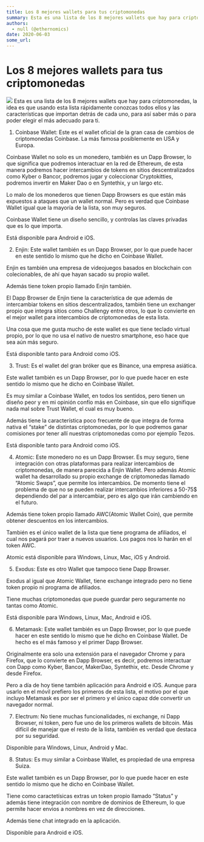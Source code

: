 ```yaml
---
title: Los 8 mejores wallets para tus criptomonedas
summary: Esta es una lista de los 8 mejores wallets que hay para criptomonedas, la idea es que usando esta lista rápidamente conozcas todos ellos y las características q
authors:
  - null (@ethernomics)
date: 2020-06-03
some_url: 
---
```


# Los 8 mejores wallets para tus criptomonedas

![](https://api.kauri.io:443/ipfs/QmQgHccGppRYU9wQkKBPDXek656a254j2gWwA8okmTbxpa)
Esta es una lista de los 8 mejores wallets que hay para criptomonedas, la idea es que usando esta lista rápidamente conozcas todos ellos y las características que importan detrás de cada uno, para así saber más o para poder elegir el más adecuado para ti.





1. Coinbase Wallet: Este es el wallet oficial de la gran casa de cambios de criptomonedas Coinbase. La más famosa posiblemente en USA y Europa.


Coinbase Wallet no solo es un monedero, también es un Dapp Browser, lo que significa que podremos interactuar en la red de Ethereum, de esta manera podremos hacer intercambios de tokens en sitios descentralizados como Kyber o Bancor, podremos jugar y coleccionar Cryptokitties, podremos invertir en Maker Dao o en Syntethix, y un largo etc.



Lo malo de los monederos que tienen Dapp Browsers es que están más expuestos a ataques que un wallet normal. Pero es verdad que Coinbase Wallet igual que la mayoría de la lista, son muy seguros.


Coinbase Wallet tiene un diseño sencillo, y controlas las claves privadas que es lo que importa.


Está disponible para Android e iOS.



2. Enjin: Este wallet también es un Dapp Browser, por lo que puede hacer en este sentido lo mismo que he dicho en Coinbase Wallet.

Enjin es también una empresa de videojuegos basados en blockchain con colecionables, de ahí que hayan sacado su propio wallet.

Además tiene token propio llamado Enjin también.



El Dapp Browser de Enjin tiene la característica de que además de intercambiar tokens en sitios descentralizados, también tiene un exchanger propio que integra sitios como Challengy entre otros, lo que lo convierte en el mejor wallet para intercambios de criptomonedas de esta lista.


Una cosa que me gusta mucho de este wallet es que tiene teclado virtual propio, por lo que no usa el nativo de nuestro smartphone, eso hace que sea aún más seguro.


Está disponible tanto para Android como iOS.



3. Trust: Es el wallet del gran bróker que es Binance, una empresa asiática.

Este wallet también es un Dapp Browser, por lo que puede hacer en este sentido lo mismo que he dicho en Coinbase Wallet.

Es muy similar a Coinbase Wallet, en todos los sentidos, pero tienen un diseño peor y en mi opinión confío más en Coinbase, sin que ello signifique nada mal sobre Trust Wallet, el cual es muy bueno.






Además tiene la característica poco frecuente de que integra de forma nativa el “stake” de distintas criptomonedas, por lo que podremos ganar comisiones por tener allí nuestras criptomonedas como por ejemplo Tezos.


Está disponible tanto para Android como iOS.


4. Atomic: Este monedero no es un Dapp Browser. Es muy seguro, tiene integración con otras plataformas para realizar intercambios de criptomonedas, de manera parecida a Enjin Wallet. Pero además Atomic wallet ha desarrollado su propio exchange de criptomonedas llamado “Atomic Swaps”, que permite los intercambios. De momento tiene el problema de que no se pueden realizar intercambios inferiores a 50-75$ dependiendo del par a intercambiar, pero es algo que irán cambiendo en el futuro.


Además tiene token propio llamado AWC(Atomic Wallet Coin), que permite obtener descuentos en los intercambios.

También es el único wallet de la lista que tiene programa de afiliados, el cual nos pagará por traer a nuevos usuarios. Los pagos nos lo harán en el token AWC.


Atomic está disponible para Windows, Linux, Mac, iOS y Android.



5. Exodus: Este es otro Wallet que tampoco tiene Dapp Browser.

Exodus al igual que Atomic Wallet, tiene exchange integrado pero no tiene token propio ni programa de afiliados.

Tiene muchas criptomonedas que puede guardar pero seguramente no tantas como Atomic.


Está disponible para Windows, Linux, Mac, Android e iOS.


6. Metamask: Este wallet también es un Dapp Browser, por lo que puede hacer en este sentido lo mismo que he dicho en Coinbase Wallet. De hecho es el más famoso y el primer Dapp Browser.

Originalmente era solo una extensión para el navegador Chrome y para Firefox, que lo convierte en Dapp Browser, es decir, podremos interactuar con Dapp como Kyber, Bancor, MakerDao, Syntethix, etc. Desde Chrome y desde Firefox.


Pero a día de hoy tiene también aplicación para Android e iOS. Aunque para usarlo en el móvil prefiero los primeros de esta lista, el motivo por el que incluyo Metamask es por ser el primero y el único capaz dde convertir un navegador normal.


7. Electrum: No tiene muchas funcionalidades, ni exchange, ni Dapp Browser, ni token, pero fue uno de los primeros wallets de bitcoin. Más difícil de manejar que el resto de la lista, también es verdad que destaca por su seguridad.



Disponible para Windows, Linux, Android y Mac.


8. Status: Es muy similar a Coinbase Wallet, es propiedad de una empresa Suiza.

Este wallet también es un Dapp Browser, por lo que puede hacer en este sentido lo mismo que he dicho en Coinbase Wallet.


Tiene como caractetísicas extras un token propio llamado “Status” y además tiene integración con nombre de dominios de Ethereum, lo que permite hacer envios a nombres en vez de direcciones.

Además tiene chat integrado en la aplicación.

Disponible para Android e iOS.
